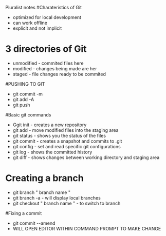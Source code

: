 Pluralist notes
#Charateristics of Git
* optimized for local development
* can work offline
* explicit and not implicit
  
# 3 directories of Git
* unmodified - commited files here
* modified - changes being made are her
* staged - file changes ready to be commited

#PUSHING TO GIT
* git commit -m
* git add -A
* git push

#Basic git commands
* Ggit init - creates a new repository
* git add - move modified files into the staging area
* git status - shows you the status of the files
* git commit - creates a snapshot and commits to .git
* git config - set and read specific git configurations
* git log - shows the committed history
* git diff - shows changes between working directory and staging area

# Creating a branch
* git branch " branch name "
* git branch -a - will display local branches
* git checkout " branch name " - to switch to branch

#Fixing a commit
* git commit --amend
* WILL OPEN EDITOR WITHIN COMMAND PROMPT TO MAKE CHANGE

#
  

 
